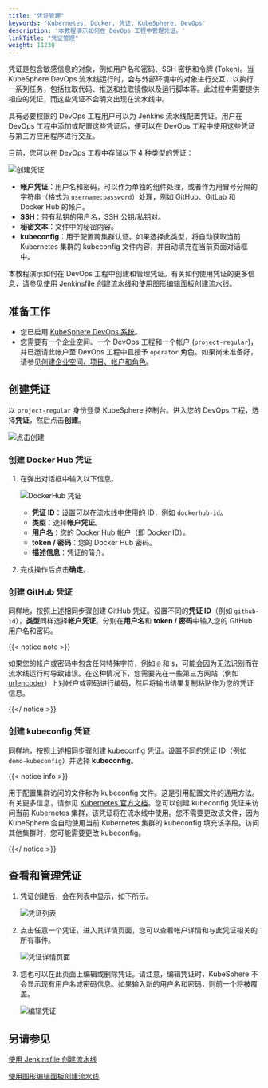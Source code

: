 ```yaml
---
title: "凭证管理"
keywords: 'Kubernetes, Docker, 凭证, KubeSphere, DevOps'
description: '本教程演示如何在 DevOps 工程中管理凭证。'
linkTitle: "凭证管理"
weight: 11230
---
```


凭证是包含敏感信息的对象，例如用户名和密码、SSH 密钥和令牌 (Token)。当 KubeSphere DevOps 流水线运行时，会与外部环境中的对象进行交互，以执行一系列任务，包括拉取代码、推送和拉取镜像以及运行脚本等。此过程中需要提供相应的凭证，而这些凭证不会明文出现在流水线中。

具有必要权限的 DevOps 工程用户可以为 Jenkins 流水线配置凭证。用户在 DevOps 工程中添加或配置这些凭证后，便可以在 DevOps 工程中使用这些凭证与第三方应用程序进行交互。

目前，您可以在 DevOps 工程中存储以下 4 种类型的凭证：

![创建凭证](/images/docs/zh-cn/devops-user-guide/use-devops/credential-management/create-credential-page.png)

- **帐户凭证**：用户名和密码，可以作为单独的组件处理，或者作为用冒号分隔的字符串（格式为 `username:password`）处理，例如 GitHub、GitLab 和 Docker Hub 的帐户。
- **SSH**：带有私钥的用户名，SSH 公钥/私钥对。
- **秘密文本**：文件中的秘密内容。
- **kubeconfig**：用于配置跨集群认证。如果选择此类型，将自动获取当前 Kubernetes 集群的 kubeconfig 文件内容，并自动填充在当前页面对话框中。

本教程演示如何在 DevOps 工程中创建和管理凭证。有关如何使用凭证的更多信息，请参见[使用 Jenkinsfile 创建流水线](../create-a-pipeline-using-jenkinsfile/)和[使用图形编辑面板创建流水线](../create-a-pipeline-using-graphical-editing-panel/)。

## 准备工作

- 您已启用 [KubeSphere DevOps 系统](../../../pluggable-components/devops/)。
- 您需要有一个企业空间、一个 DevOps 工程和一个帐户 (`project-regular`)，并已邀请此帐户至 DevOps 工程中且授予 `operator` 角色。如果尚未准备好，请参见[创建企业空间、项目、帐户和角色](../../../quick-start/create-workspace-and-project/)。

## 创建凭证

以 `project-regular` 身份登录 KubeSphere 控制台。进入您的 DevOps 工程，选择**凭证**，然后点击**创建**。

![点击创建](/images/docs/zh-cn/devops-user-guide/use-devops/credential-management/create-credential-step1.PNG)

### 创建 Docker Hub 凭证

1. 在弹出对话框中输入以下信息。

   ![DockerHub 凭证](/images/docs/zh-cn/devops-user-guide/use-devops/credential-management/dockerhub-credentials.PNG)

   - **凭证 ID**：设置可以在流水线中使用的 ID，例如 `dockerhub-id`。
   - **类型**：选择**帐户凭证**。
   - **用户名**：您的 Docker Hub 帐户（即 Docker ID）。
   - **token / 密码**：您的 Docker Hub 密码。
   - **描述信息**：凭证的简介。

2. 完成操作后点击**确定**。

### 创建 GitHub 凭证

同样地，按照上述相同步骤创建 GitHub 凭证。设置不同的**凭证 ID**（例如 `github-id`），**类型**同样选择**帐户凭证**。分别在**用户名**和 **token / 密码**中输入您的 GitHub 用户名和密码。

{{< notice note >}}

如果您的帐户或密码中包含任何特殊字符，例如 `@` 和 `$`，可能会因为无法识别而在流水线运行时导致错误。在这种情况下，您需要先在一些第三方网站（例如 [urlencoder](https://www.urlencoder.org/)）上对帐户或密码进行编码，然后将输出结果复制粘贴作为您的凭证信息。

{{</ notice >}}

### 创建 kubeconfig 凭证

同样地，按照上述相同步骤创建 kubeconfig 凭证。设置不同的凭证 ID（例如 `demo-kubeconfig`）并选择 **kubeconfig**。

{{< notice info >}}

用于配置集群访问的文件称为 kubeconfig 文件。这是引用配置文件的通用方法。有关更多信息，请参见 [Kubernetes 官方文档](https://kubernetes.io/zh/docs/concepts/configuration/organize-cluster-access-kubeconfig/)。您可以创建 kubeconfig 凭证来访问当前 Kubernetes 集群，该凭证将在流水线中使用。您不需要更改该文件，因为 KubeSphere 会自动使用当前 Kubernetes 集群的 kubeconfig 填充该字段。访问其他集群时，您可能需要更改 kubeconfig。

{{</ notice >}}

## 查看和管理凭证

1. 凭证创建后，会在列表中显示，如下所示。

   ![凭证列表](/images/docs/zh-cn/devops-user-guide/use-devops/credential-management/credential-list.PNG)

2. 点击任意一个凭证，进入其详情页面，您可以查看帐户详情和与此凭证相关的所有事件。

   ![凭证详情页面](/images/docs/zh-cn/devops-user-guide/use-devops/credential-management/credential-detail-page.PNG)

3. 您也可以在此页面上编辑或删除凭证。请注意，编辑凭证时，KubeSphere 不会显示现有用户名或密码信息。如果输入新的用户名和密码，则前一个将被覆盖。

   ![编辑凭证](/images/docs/zh-cn/devops-user-guide/use-devops/credential-management/edit-credentials.PNG)

## 另请参见

[使用 Jenkinsfile 创建流水线](../create-a-pipeline-using-jenkinsfile/)

[使用图形编辑面板创建流水线](../create-a-pipeline-using-graphical-editing-panel/)

